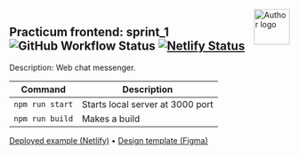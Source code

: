 <!-- https://github.com/mrHoft/middle.messenger.praktikum.yandex -->
<img align="right" width="64" height="64" title="Author logo" src="http://daytec.ru/img/Ranjy-96.svg">

## Practicum frontend: sprint_1 ![GitHub Workflow Status](https://img.shields.io/github/actions/workflow/status/mrHoft/middle.messenger.praktikum.yandex/tests.yml) [![Netlify Status](https://api.netlify.com/api/v1/badges/fdd7d98d-0b8e-4a26-a36c-87dfe5f27e61/deploy-status)](https://pet-chat.netlify.app)

Description: Web chat messenger.

| Command | Description |
| --- | --- |
| `npm run start` | Starts local server at 3000 port |
| `npm run build` | Makes a build |


[Deployed example (Netlify)](https://pet-chat.netlify.app)
 • 
[Design template (Figma)](https://www.figma.com/file/YpmQ1mBlTXOh3uZrmnVP44/Chat_tempate)
